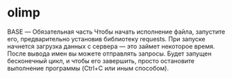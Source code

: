 # olimp
BASE — Обязательная часть
Чтобы начать исполнение файла, запустите его, предварительно установив библиотеку requests. При запуске начнется загрузка данных с сервера — это займет некоторое время. После вывода имен вы можете отправлять запросы. Будет запущен бесконечный цикл, и чтобы его завершить, просто остановите выполнение программы (Ctrl+C или иным способом).
